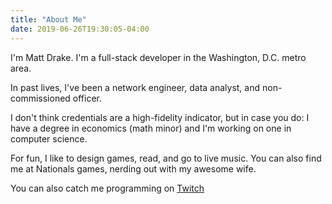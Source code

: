 ```yaml
---
title: "About Me"
date: 2019-06-26T19:30:05-04:00
---
```


I'm Matt Drake. I'm a full-stack developer in the Washington, D.C. metro area.

In past lives, I've been a network engineer, data analyst, and non-commissioned
officer.

I don't think credentials are a high-fidelity indicator, but in case you do: I
have a degree in economics (math minor) and I'm working on one in computer
science.

For fun, I like to design games, read, and go to live music. You can also find
me at Nationals games, nerding out with my awesome wife.

You can also catch me programming on
[Twitch](https://twitch.tv/mattdrakedev)
